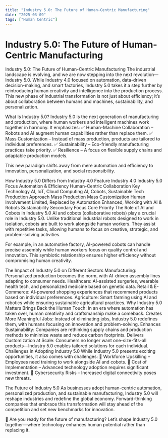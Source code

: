 ```yaml
---
title: "Industry 5.0: The Future of Human-Centric Manufacturing"
date: "2025-03-09"
tags: ["Human Centric"]
---
```


# Industry 5.0: The Future of Human-Centric Manufacturing

Industry 5.0: The Future of Human-Centric Manufacturing
The industrial landscape is evolving, and we are now stepping into the next revolution—Industry 5.0. While Industry 4.0 focused on automation, data-driven decision-making, and smart factories, Industry 5.0 takes it a step further by reintroducing human creativity and intelligence into the production process. This new phase of industrial transformation is not just about efficiency; it’s about collaboration between humans and machines, sustainability, and personalization.

What Is Industry 5.0?
Industry 5.0 is the next generation of manufacturing and production, where human workers and intelligent machines work together in harmony. It emphasizes:
✅ Human-Machine Collaboration – Robots and AI augment human capabilities rather than replace them.
✅ Mass Customization – Instead of mass production, products are tailored to individual preferences.
✅ Sustainability – Eco-friendly manufacturing practices take priority.
✅ Resilience – A focus on flexible supply chains and adaptable production models.

This new paradigm shifts away from mere automation and efficiency to innovation, personalization, and social responsibility.

How Industry 5.0 Differs from Industry 4.0
Feature        Industry 4.0        Industry 5.0
Focus        Automation & Efficiency        Human-Centric Collaboration
Key Technology        AI, IoT, Cloud Computing        AI, Cobots, Sustainable Tech
Production Approach        Mass Production        Mass Customization
Human Involvement        Limited, Replaced by Automation        Enhanced, Working with AI & Robots
Sustainability        Secondary Focus        Core Priority
The Role of AI and Cobots in Industry 5.0
AI and cobots (collaborative robots) play a crucial role in Industry 5.0. Unlike traditional industrial robots designed to work in isolation, cobots are built to work alongside human workers. They assist with repetitive tasks, allowing humans to focus on creative, strategic, and problem-solving activities.

For example, in an automotive factory, AI-powered cobots can handle precise assembly while human workers focus on quality control and innovation. This symbiotic relationship ensures higher efficiency without compromising human creativity.

The Impact of Industry 5.0 on Different Sectors
Manufacturing: Personalized production becomes the norm, with AI-driven assembly lines adapting to consumer needs.
Healthcare: AI-assisted surgeries, wearable health tech, and personalized medicine based on genetic data.
Retail & E-Commerce: AI-powered shopping experiences that recommend products based on individual preferences.
Agriculture: Smart farming using AI and robotics while ensuring sustainable agricultural practices.
Why Industry 5.0 Matters
Brings Back the Human Touch: In an era where automation has taken over, human creativity and craftsmanship make a comeback.
Creates More Meaningful Jobs: Instead of eliminating jobs, Industry 5.0 redefines them, with humans focusing on innovation and problem-solving.
Enhances Sustainability: Companies are rethinking supply chains and production methods to minimize waste and reduce carbon footprints.
Delivers Customization at Scale: Consumers no longer want one-size-fits-all products—Industry 5.0 enables tailored solutions for each individual.
Challenges in Adopting Industry 5.0
While Industry 5.0 presents exciting opportunities, it also comes with challenges:
🚧 Workforce Upskilling – Employees need training to work alongside AI and cobots.
🚧 Cost of Implementation – Advanced technology adoption requires significant investment.
🚧 Cybersecurity Risks – Increased digital connectivity poses new threats.

The Future of Industry 5.0
As businesses adopt human-centric automation, personalized production, and sustainable manufacturing, Industry 5.0 will reshape industries and redefine the global economy. Forward-thinking companies that embrace this transformation will stay ahead of the competition and set new benchmarks for innovation.

🔹 Are you ready for the future of manufacturing?
Let’s shape Industry 5.0 together—where technology enhances human potential rather than replacing it.
